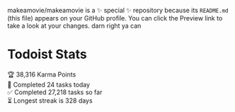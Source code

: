 makeamovie/makeamovie is a ✨ special ✨ repository because its `README.md` (this file) appears on your GitHub profile.
You can click the Preview link to take a look at your changes. darn right ya can

# Todoist Stats

<!-- TODO-IST:START -->
🏆  38,316 Karma Points           
🌸  Completed 24 tasks today           
✅  Completed 27,218 tasks so far           
⏳  Longest streak is 328 days
<!-- TODO-IST:END -->